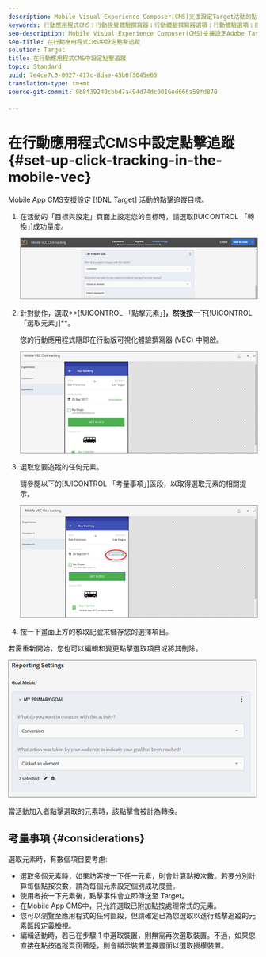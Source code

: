 ```yaml
---
description: Mobile Visual Experience Composer(CMS)支援設定Target活動的點按追蹤目標。
keywords: 行動應用程式CMS；行動視覺體驗撰寫器；行動體驗撰寫器選項；行動體驗選項；目標檢視；點按；點按追蹤；track
seo-description: Mobile Visual Experience Composer(CMS)支援設定Adobe Target活動的點按追蹤目標。
seo-title: 在行動應用程式CMS中設定點擊追蹤
solution: Target
title: 在行動應用程式CMS中設定點擊追蹤
topic: Standard
uuid: 7e4ce7c0-0027-417c-8dae-45b6f5045e65
translation-type: tm+mt
source-git-commit: 9b8f39240cbbd7a494d74dc0016ed666a58fd870

---
```



# 在行動應用程式CMS中設定點擊追蹤{#set-up-click-tracking-in-the-mobile-vec}

Mobile App CMS支援設定 [!DNL Target] 活動的點擊追蹤目標。

1. 在活動的「目標與設定」頁面上設定您的目標時，請選取[!UICONTROL 「轉換」]成功量度。

   ![](assets/mobile-vec-clicktrack1.png)

1. 針對動作，選取**[!UICONTROL 「點擊元素」]**，然後按一下**[!UICONTROL 「選取元素」]**。

   您的行動應用程式隨即在行動版可視化體驗撰寫器 (VEC) 中開啟。

   ![](assets/mobile-vec-clicktrack2.png)

1. 選取您要追蹤的任何元素。

   請參閱以下的[!UICONTROL 「考量事項」]區段，以取得選取元素的相關提示。

   ![](assets/mobile-vec-clicktrack3.png)

1. 按一下畫面上方的核取記號來儲存您的選擇項目。

若需重新開始，您也可以編輯和變更點擊選取項目或將其刪除。

![](assets/mobile-vec-clicktrack4.png)

當活動加入者點擊選取的元素時，該點擊會被計為轉換。

## 考量事項 {#considerations}

選取元素時，有數個項目要考慮:

* 選取多個元素時，如果訪客按一下任一元素，則會計算點按次數。若要分別計算每個點按次數，請為每個元素設定個別成功度量。
* 使用者按一下元素後，點擊事件會立即傳送至 Target。
* 在Mobile App CMS中，只允許選取已附加點按處理常式的元素。
* 您可以瀏覽至應用程式的任何區段，但請確定已為您選取以進行點擊追蹤的元素區段定義[檢視](/help/c-target-mobile-app/c-mobile-visual-experience-composer/mobile-visual-experience-composer.md#target-views)。
* 編輯活動時，若已在步驟 1 中選取裝置，則無需再次選取裝置。不過，如果您直接在點按追蹤頁面著陸，則會顯示裝置選擇畫面以選取授權裝置。
